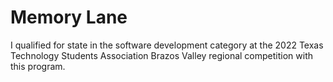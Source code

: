 # Memory Lane
I qualified for state in the software development category at the 2022 Texas Technology Students Association Brazos Valley regional competition with this program.
